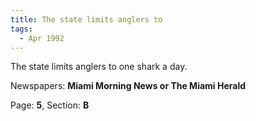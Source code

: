 ```yaml
---  
title: The state limits anglers to  
tags:  
  - Apr 1992  
---  
```

  
The state limits anglers to one shark a day.  
  
Newspapers: **Miami Morning News or The Miami Herald**  
  
Page: **5**, Section: **B** 
